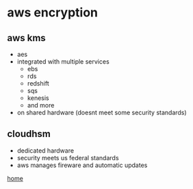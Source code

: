# aws encryption

## aws kms

- aes
- integrated with multiple services
  - ebs
  - rds
  - redshift
  - sqs
  - kenesis
  - and more
- on shared hardware (doesnt meet some security standards)

## cloudhsm

- dedicated hardware
- security meets us federal standards
- aws manages fireware and automatic updates

[home](../README.md)